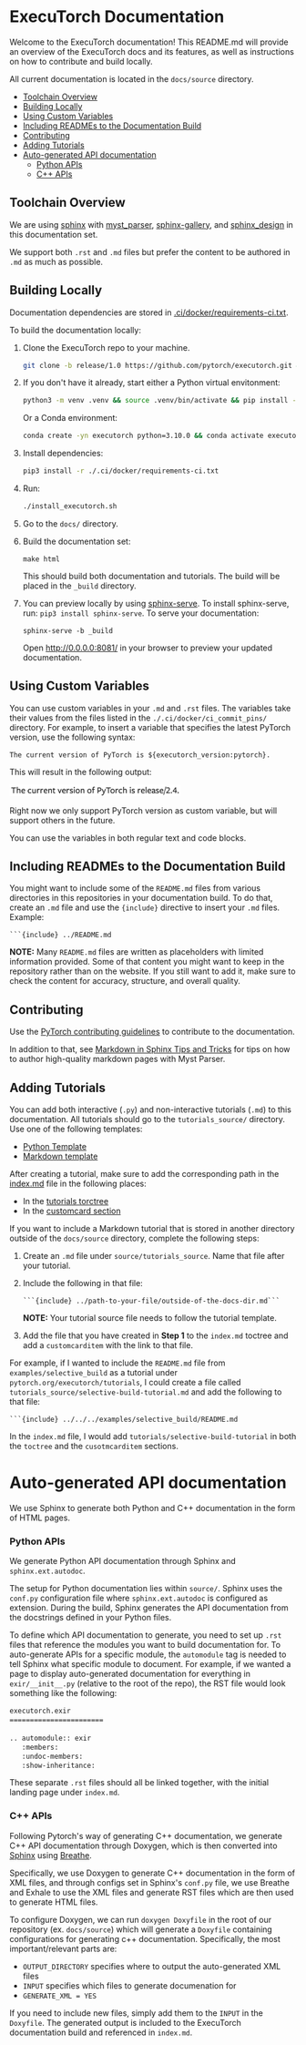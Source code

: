 # ExecuTorch Documentation

Welcome to the ExecuTorch documentation! This README.md will provide an overview
of the ExecuTorch docs and its features, as well as instructions on how to
contribute and build locally.

All current documentation is located in the `docs/source` directory.

<!-- toc -->

- [Toolchain Overview](#toolchain-overview)
- [Building Locally](#building-locally)
- [Using Custom Variables](#using-custom-variables)
- [Including READMEs to the Documentation Build](#including-readmes-to-the-documentation-build)
- [Contributing](#contributing)
- [Adding Tutorials](#adding-tutorials)
- [Auto-generated API documentation](#auto-generated-api-documentation)
  - [Python APIs](#python-apis)
  - [C++ APIs](#c-apis)
  <!-- tocstop -->

## Toolchain Overview

We are using [sphinx](https://www.sphinx-doc.org/en/master/) with
[myst_parser](https://myst-parser.readthedocs.io/en/latest/),
[sphinx-gallery](https://sphinx-gallery.github.io/stable/index.html), and
[sphinx_design](https://sphinx-design.readthedocs.io/en/latest/) in this
documentation set.

We support both `.rst` and `.md` files but prefer the content to be authored in
`.md` as much as possible.

## Building Locally

Documentation dependencies are stored in
[.ci/docker/requirements-ci.txt](https://github.com/pytorch/executorch/blob/main/.ci/docker/requirements-ci.txt).

To build the documentation locally:

1. Clone the ExecuTorch repo to your machine.

   ```bash
   git clone -b release/1.0 https://github.com/pytorch/executorch.git && cd executorch
   ```

1. If you don't have it already, start either a Python virtual envitonment:

   ```bash
   python3 -m venv .venv && source .venv/bin/activate && pip install --upgrade pip
   ```

   Or a Conda environment:

   ```bash
   conda create -yn executorch python=3.10.0 && conda activate executorch
   ```

1. Install dependencies:

   ```bash
   pip3 install -r ./.ci/docker/requirements-ci.txt
   ```

1. Run:

   ```bash
   ./install_executorch.sh
   ```

1. Go to the `docs/` directory.

1. Build the documentation set:

   ```
   make html
   ```

   This should build both documentation and tutorials. The build will be placed
   in the `_build` directory.

1. You can preview locally by using
   [sphinx-serve](https://pypi.org/project/sphinx-serve/). To install
   sphinx-serve, run: `pip3 install sphinx-serve`. To serve your documentation:

   ```
   sphinx-serve -b _build
   ```

   Open http://0.0.0.0:8081/ in your browser to preview your updated
   documentation.

## Using Custom Variables

You can use custom variables in your `.md` and `.rst` files. The variables take
their values from the files listed in the `./.ci/docker/ci_commit_pins/`
directory. For example, to insert a variable that specifies the latest PyTorch
version, use the following syntax:

```
The current version of PyTorch is ${executorch_version:pytorch}.
```

This will result in the following output:

<img src="source/_static/img/s_custom_variables_extension.png" width="300">

Right now we only support PyTorch version as custom variable, but will support others in the future.

You can use the variables in both regular text and code blocks.

## Including READMEs to the Documentation Build

You might want to include some of the `README.md` files from various directories
in this repositories in your documentation build. To do that, create an `.md`
file and use the `{include}` directive to insert your `.md` files. Example:

````
```{include} ../README.md
````

**NOTE:** Many `README.md` files are written as placeholders with limited
information provided. Some of that content you might want to keep in the
repository rather than on the website. If you still want to add it, make sure to
check the content for accuracy, structure, and overall quality.

## Contributing

Use the
[PyTorch contributing guidelines](https://github.com/pytorch/pytorch/blob/main/CONTRIBUTING.md#writing-documentation)
to contribute to the documentation.

In addition to that, see
[Markdown in Sphinx Tips and Tricks](source/markdown-sphinx-tips-tricks.md)
for tips on how to author high-quality markdown pages with Myst Parser.

## Adding Tutorials

You can add both interactive (`.py`) and non-interactive tutorials (`.md`) to
this documentation. All tutorials should go to the `tutorials_source/`
directory. Use one of the following templates:

- [Python Template](https://github.com/pytorch/executorch/blob/main/docs/source/tutorials_source/template_tutorial.py)
- [Markdown template](https://github.com/pytorch/executorch/blob/main/docs/source/tutorial-template.md)

After creating a tutorial, make sure to add the corresponding path in the
[index.md](source/index.md) file in the following places:

- In the
  [tutorials torctree](https://github.com/pytorch/executorch/blob/main/docs/source/index.md?plain=1#L185)
- In the
  [customcard section](https://github.com/pytorch/executorch/blob/main/docs/source/index.md?plain=1#L201)

If you want to include a Markdown tutorial that is stored in another directory
outside of the `docs/source` directory, complete the following steps:

1. Create an `.md` file under `source/tutorials_source`. Name that file after
   your tutorial.
2. Include the following in that file:

   ````
   ```{include} ../path-to-your-file/outside-of-the-docs-dir.md```
   ````

   **NOTE:** Your tutorial source file needs to follow the tutorial template.

3. Add the file that you have created in **Step 1** to the `index.md` toctree
   and add a `customcarditem` with the link to that file.

For example, if I wanted to include the `README.md` file from
`examples/selective_build` as a tutorial under
`pytorch.org/executorch/tutorials`, I could create a file called
`tutorials_source/selective-build-tutorial.md` and add the following to that
file:

````
```{include} ../../../examples/selective_build/README.md
````

In the `index.md` file, I would add `tutorials/selective-build-tutorial` in
both the `toctree` and the `cusotmcarditem` sections.

# Auto-generated API documentation

We use Sphinx to generate both Python and C++ documentation in the form of HTML
pages.

### Python APIs

We generate Python API documentation through Sphinx and `sphinx.ext.autodoc`.

The setup for Python documentation lies within `source/`. Sphinx uses the
`conf.py` configuration file where `sphinx.ext.autodoc` is configured as
extension. During the build, Sphinx generates the API documentation from the
docstrings defined in your Python files.

To define which API documentation to generate, you need to set up `.rst` files
that reference the modules you want to build documentation for. To auto-generate
APIs for a specific module, the `automodule` tag is needed to tell Sphinx what
specific module to document. For example, if we wanted a page to display
auto-generated documentation for everything in `exir/__init__.py` (relative to
the root of the repo), the RST file would look something like the following:

```
executorch.exir
=======================

.. automodule:: exir
   :members:
   :undoc-members:
   :show-inheritance:
```

These separate `.rst` files should all be linked together, with the initial
landing page under `index.md`.

### C++ APIs

Following Pytorch's way of generating C++ documentation, we generate C++ API
documentation through Doxygen, which is then converted into
[Sphinx](http://www.sphinx-doc.org/) using
[Breathe](https://github.com/michaeljones/breathe).

Specifically, we use Doxygen to generate C++ documentation in the form of XML
files, and through configs set in Sphinx's `conf.py` file, we use Breathe and
Exhale to use the XML files and generate RST files which are then used to
generate HTML files.

To configure Doxygen, we can run `doxygen Doxyfile` in the root of our
repository (ex. `docs/source`) which will generate a `Doxyfile` containing
configurations for generating c++ documentation. Specifically, the most
important/relevant parts are:

- `OUTPUT_DIRECTORY` specifies where to output the auto-generated XML files
- `INPUT` specifies which files to generate documenation for
- `GENERATE_XML = YES`

If you need to include new files, simply add them to the `INPUT` in the
`Doxyfile`. The generated output is included to the ExecuTorch documentation
build and referenced in `index.md`.
